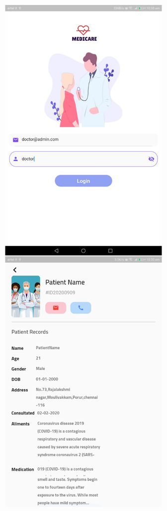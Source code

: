 ![screenshot](Images/67510194-2520-42b4-b12b-207795635912.jpg)
![screenshot](Images/b396e4b2-a4a1-42de-a8e6-463aeee6a1fb.jpg)
